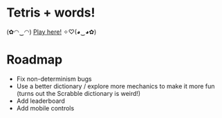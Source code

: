 # Tetris + words!

(✿◠‿◠) [Play here!](https://khivy.github.io/wordtris/) ✧♡(◕‿◕✿)

# Roadmap

- Fix non-determinism bugs
- Use a better dictionary / explore more mechanics to make it more fun (turns
  out the Scrabble dictionary is weird!)
- Add leaderboard
- Add mobile controls
